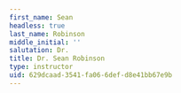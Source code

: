 ```yaml
---
first_name: Sean
headless: true
last_name: Robinson
middle_initial: ''
salutation: Dr.
title: Dr. Sean Robinson
type: instructor
uid: 629dcaad-3541-fa06-6def-d8e41bb67e9b
---
```

